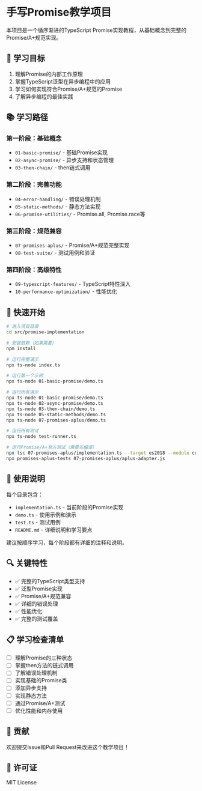 # 手写Promise教学项目

本项目是一个循序渐进的TypeScript Promise实现教程，从基础概念到完整的Promise/A+规范实现。

## 🎯 学习目标

1. 理解Promise的内部工作原理
2. 掌握TypeScript泛型在异步编程中的应用
3. 学习如何实现符合Promise/A+规范的Promise
4. 了解异步编程的最佳实践

## 📚 学习路径

### 第一阶段：基础概念
- `01-basic-promise/` - 基础Promise实现
- `02-async-promise/` - 异步支持和状态管理
- `03-then-chain/` - then链式调用

### 第二阶段：完善功能
- `04-error-handling/` - 错误处理机制
- `05-static-methods/` - 静态方法实现
- `06-promise-utilities/` - Promise.all, Promise.race等

### 第三阶段：规范兼容
- `07-promises-aplus/` - Promise/A+规范完整实现
- `08-test-suite/` - 测试用例和验证

### 第四阶段：高级特性
- `09-typescript-features/` - TypeScript特性深入
- `10-performance-optimization/` - 性能优化

## 🚀 快速开始

```bash
# 进入项目目录
cd src/promise-implementation

# 安装依赖（如果需要）
npm install

# 运行完整演示
npx ts-node index.ts

# 运行第一个示例
npx ts-node 01-basic-promise/demo.ts

# 运行所有演示
npx ts-node 01-basic-promise/demo.ts
npx ts-node 02-async-promise/demo.ts
npx ts-node 03-then-chain/demo.ts
npx ts-node 05-static-methods/demo.ts
npx ts-node 07-promises-aplus/demo.ts

# 运行所有测试
npx ts-node test-runner.ts

# 运行Promise/A+官方测试（需要先编译）
npx tsc 07-promises-aplus/implementation.ts --target es2018 --module commonjs --outDir 07-promises-aplus/
npx promises-aplus-tests 07-promises-aplus/aplus-adapter.js
```

## 📖 使用说明

每个目录包含：
- `implementation.ts` - 当前阶段的Promise实现
- `demo.ts` - 使用示例和演示
- `test.ts` - 测试用例
- `README.md` - 详细说明和学习要点

建议按顺序学习，每个阶段都有详细的注释和说明。

## 🔍 关键特性

- ✅ 完整的TypeScript类型支持
- ✅ 泛型Promise实现
- ✅ Promise/A+规范兼容
- ✅ 详细的错误处理
- ✅ 性能优化
- ✅ 完整的测试覆盖

## 📋 学习检查清单

- [ ] 理解Promise的三种状态
- [ ] 掌握then方法的链式调用
- [ ] 了解错误处理机制
- [ ] 实现基础的Promise类
- [ ] 添加异步支持
- [ ] 实现静态方法
- [ ] 通过Promise/A+测试
- [ ] 优化性能和内存使用

## 🤝 贡献

欢迎提交Issue和Pull Request来改进这个教学项目！

## 📄 许可证

MIT License
